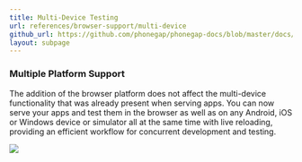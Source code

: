```yaml
---
title: Multi-Device Testing
url: references/browser-support/multi-device
github_url: https://github.com/phonegap/phonegap-docs/blob/master/docs/3-references/browser-support/3-multi-device.html.md
layout: subpage
---
```


### Multiple Platform Support  
The addition of the browser platform does not affect the multi-device functionality that was already present when serving apps.
You can now serve your apps and test them in the browser as well as on any Android, iOS or Windows device or simulator all at the
same time with live reloading, providing an efficient workflow for concurrent development and testing.

![](/images/browser-support/multidevice.png)
